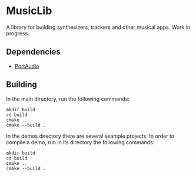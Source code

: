 # MusicLib

A library for building synthesizers, trackers and other musical apps. Work in progress.


## Dependencies

* [PortAudio](https://github.com/PortAudio/portaudio)

## Building

In the main directory, run the following commands:

    mkdir build
    cd build
    cmake ..
    cmake --build .

In the demos directory there are several example projects. In order to compile
a demo, run in its directory the following commands:

    mkdir build
    cd build
    cmake ..
    cmake --build .